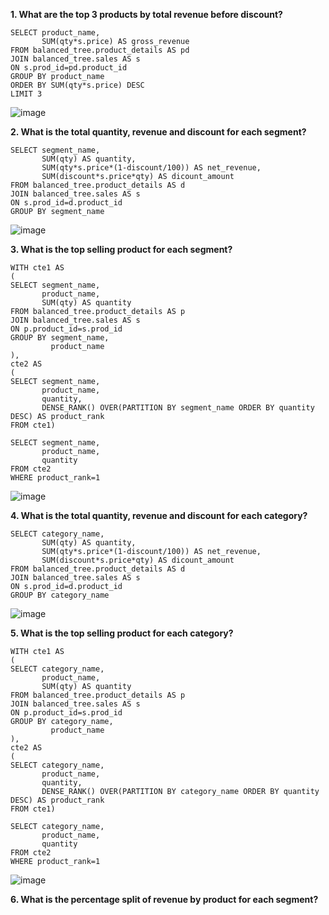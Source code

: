 __1. What are the top 3 products by total revenue before discount?__
```
SELECT product_name, 
       SUM(qty*s.price) AS gross_revenue
FROM balanced_tree.product_details AS pd
JOIN balanced_tree.sales AS s
ON s.prod_id=pd.product_id
GROUP BY product_name
ORDER BY SUM(qty*s.price) DESC
LIMIT 3
```
![image](https://user-images.githubusercontent.com/89729029/137051210-5cc86e66-930b-483d-aa33-466dc1d0ae72.png)

__2. What is the total quantity, revenue and discount for each segment?__
```
SELECT segment_name, 
       SUM(qty) AS quantity, 
       SUM(qty*s.price*(1-discount/100)) AS net_revenue, 
       SUM(discount*s.price*qty) AS dicount_amount 
FROM balanced_tree.product_details AS d                                  
JOIN balanced_tree.sales AS s
ON s.prod_id=d.product_id
GROUP BY segment_name                                                            
```
![image](https://user-images.githubusercontent.com/89729029/137051673-12e7cb3f-3ae0-4306-b380-fb87346fbd5a.png)

__3. What is the top selling product for each segment?__
```
WITH cte1 AS 
(
SELECT segment_name, 
       product_name, 
       SUM(qty) AS quantity 
FROM balanced_tree.product_details AS p
JOIN balanced_tree.sales AS s
ON p.product_id=s.prod_id
GROUP BY segment_name, 
         product_name
),
cte2 AS 
(
SELECT segment_name, 
       product_name, 
       quantity, 
       DENSE_RANK() OVER(PARTITION BY segment_name ORDER BY quantity DESC) AS product_rank
FROM cte1)

SELECT segment_name, 
       product_name, 
       quantity
FROM cte2
WHERE product_rank=1                     
```
![image](https://user-images.githubusercontent.com/89729029/137053099-0bef0cf7-3fe4-43be-8f36-ba05466184ed.png)

__4. What is the total quantity, revenue and discount for each category?__
```
SELECT category_name, 
       SUM(qty) AS quantity, 
       SUM(qty*s.price*(1-discount/100)) AS net_revenue, 
       SUM(discount*s.price*qty) AS dicount_amount 
FROM balanced_tree.product_details AS d                                  
JOIN balanced_tree.sales AS s
ON s.prod_id=d.product_id
GROUP BY category_name     
```
![image](https://user-images.githubusercontent.com/89729029/137053371-8fca56d9-baea-451a-b33e-beea70693db1.png)

__5. What is the top selling product for each category?__
```
WITH cte1 AS 
(
SELECT category_name, 
       product_name, 
       SUM(qty) AS quantity 
FROM balanced_tree.product_details AS p
JOIN balanced_tree.sales AS s
ON p.product_id=s.prod_id
GROUP BY category_name, 
         product_name
),
cte2 AS 
(
SELECT category_name, 
       product_name, 
       quantity, 
       DENSE_RANK() OVER(PARTITION BY category_name ORDER BY quantity DESC) AS product_rank
FROM cte1)

SELECT category_name, 
       product_name, 
       quantity
FROM cte2
WHERE product_rank=1  
```
![image](https://user-images.githubusercontent.com/89729029/137053645-1bc45a47-c4d4-4f0c-a9d2-ac415188081f.png)

__6. What is the percentage split of revenue by product for each segment?__
```

```
